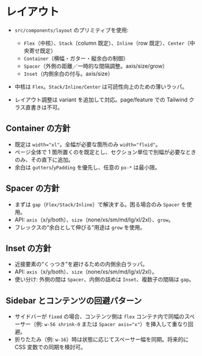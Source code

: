 # レイアウト

- `src/components/layout` のプリミティブを使用:
  - `Flex`（中核）、`Stack`（column 既定）、`Inline`（row 既定）、`Center`（中央寄せ既定）
  - `Container`（横幅・ガター・縦余白の制御）
  - `Spacer`（外側の距離／一時的な間隔調整。axis/size/grow）
  - `Inset`（内側余白の付与。axis/size）

- 中核は `Flex`。`Stack/Inline/Center` は可読性向上のための薄いラッパ。
- レイアウト調整は variant を追加して対応。page/feature での Tailwind クラス直書きは不可。

## Container の方針
- 既定は `width="xl"`。全幅が必要な箇所のみ `width="fluid"`。
- ページ全体で 1 箇所置くのを既定とし、セクション単位で別幅が必要なときのみ、その直下に追加。
- 余白は `gutters`/`yPadding` を優先し、任意の `px-*` は最小限。

## Spacer の方針
- まずは `gap`（`Flex/Stack/Inline`）で解決する。困る場合のみ `Spacer` を使用。
- API: `axis`（x/y/both）、`size`（none/xs/sm/md/lg/xl/2xl）、`grow`。
- フレックスの“余白として伸びる”用途は `grow` を使用。

## Inset の方針
- 近接要素の“くっつき”を避けるための内側余白ラッパ。
- API: `axis`（x/y/both）、`size`（none/xs/sm/md/lg/xl/2xl）。
- 使い分け: 外側の間は `Spacer`、内側の詰めは `Inset`、複数子の間隔は `gap`。

## Sidebar とコンテンツの回避パターン
- サイドバーが `fixed` の場合、コンテンツ側は `flex` コンテナ内で同幅のスペーサー（例: `w-56 shrink-0` または `Spacer axis="x"`）を挿入して重なり回避。
- 折りたたみ（例: `w-16`）時は状態に応じてスペーサー幅を同期。将来的に CSS 変数での同期を検討可。

